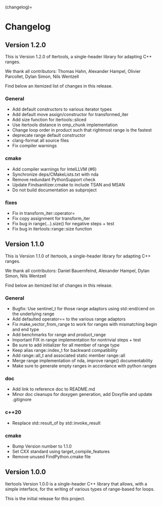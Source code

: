 (changelog)=

# Changelog

## Version 1.2.0

This is Version 1.2.0 of Itertools, a single-header library for adapting C++ ranges.

We thank all contributors: Thomas Hahn, Alexander Hampel, Olivier Parcollet, Dylan Simon, Nils Wentzell

Find below an itemized list of changes in this release.

### General
* Add default constructors to various iterator types
* Add default move assign/constructor for transformed_iter
* Add size function for itertools::sliced
* Use itertools distance in omp_chunk implementation
* Change loop order in product such that rightmost range is the fastest
* deprecate range default constructor
* clang-format all source files
* Fix compiler warnings

### cmake
* Add compiler warnings for IntelLLVM (#6)
* Synchronize deps/CMakeLists.txt with nda
* Remove redundant PythonSupport check
* Update Findsanitizer.cmake to include TSAN and MSAN
* Do not build documentation as subproject

### fixes
* Fix in transform_iter::operator=
* Fix copy assignment for transform_iter
* Fix bug in range(...).size() for negative steps + test
* Fix bug in itertools::range::size function


## Version 1.1.0

This is Version 1.1.0 of Itertools, a single-header library for adapting C++ ranges.

We thank all contributors: Daniel Bauernfeind, Alexander Hampel, Dylan Simon, Nils Wentzell

Find below an itemized list of changes in this release.

### General
* Bugfix: Use sentinel_t for those range adaptors using std::end/cend on the underlying range
* Add defaulted operator== to the various range adaptors
* Fix make_vector_from_range to work for ranges with mismatching begin and end type
* Add benchmarks for range and product_range
* Important FIX in range implementation for nontrivial steps + test
* Be sure to add initializer for all member of range type
* Keep alias range::index_t for backward compatibility
* Add range::all_t and associated static member range::all
* Merge range implementation of nda, improve range() documentability
* Make sure to generate empty ranges in accordance with python ranges

### doc
* Add link to reference doc to README.md
* Minor doc cleanups for doxygen generation, add Doxyfile and update .gitignore

### c++20
* Resplace std::result_of by std::invoke_result

### cmake
* Bump Version number to 1.1.0
* Set CXX standard using target_compile_features
* Remove unused FindPython.cmake file


## Version 1.0.0

Itertools Version 1.0.0 is a single-header
C++ library that allows, with a simple interface,
for the writing of various types of range-based for loops.

This is the initial release for this project.
